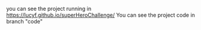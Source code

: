 you can see the project running in https://lucyf.github.io/superHeroChallenge/
You can see the project code in branch "code"
